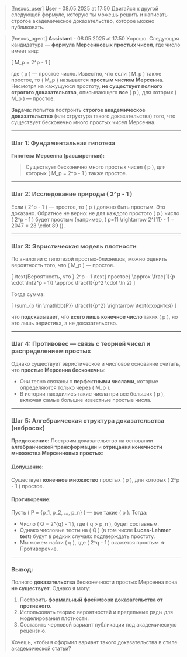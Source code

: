 >[!nexus_user] **User** - 08.05.2025 at 17:50
> Двигайся к другой следующей формуле, которую ты можешь решить и написать строгое академическое доказательство, которое можно публиковать.
<!-- UID: bbb21d91-6b3b-40e5-b1cb-8c6a93691def -->




>[!nexus_agent] **Assistant** - 08.05.2025 at 17:50
> Хорошо. Следующая кандидатура — **формула Мерсенновых простых чисел**, где число имеет вид:
> 
> \[
> M_p = 2^p - 1
> \]
> 
> где \( p \) — простое число. Известно, что если \( M_p \) также простое, то \( M_p \) называется **простым числом Мерсенна**. Несмотря на кажущуюся простоту, **не существует полного строгого доказательства**, описывающего **все** \( p \), для которых \( M_p \) — простое.
> 
> **Задача:** попытка построить **строгое академическое доказательство** (или структура такого доказательства) того, что существует бесконечно много простых чисел Мерсенна.
> 
> ---
> 
> ### Шаг 1: Фундаментальная гипотеза
> 
> **Гипотеза Мерсенна (расширенная):**
> > Существует бесконечно много простых чисел \( p \), для которых \( M_p = 2^p - 1 \) также простое.
> 
> ---
> 
> ### Шаг 2: Исследование природы \( 2^p - 1 \)
> 
> Если \( 2^p - 1 \) — простое, то \( p \) должно быть простым. Это доказано. Обратное не верно: не для каждого простого \( p \) число \( 2^p - 1 \) будет простым (например, \( p=11 \rightarrow 2^{11} - 1 = 2047 = 23 \cdot 89 \)).
> 
> ---
> 
> ### Шаг 3: Эвристическая модель плотности
> 
> По аналогии с гипотезой простых-близнецов, можно оценить вероятность того, что \( M_p \) — простое.
> 
> \[
> \text{Вероятность, что } 2^p - 1 \text{ простое} \approx \frac{1}{p \cdot \ln(2^p - 1)} \approx \frac{1}{p^2 \cdot \ln 2}
> \]
> 
> Тогда сумма:
> 
> \[
> \sum_{p \in \mathbb{P}} \frac{1}{p^2} \rightarrow \text{сходится}
> \]
> 
> что **подсказывает**, что **всего лишь конечное число** таких \( p \), но это лишь эвристика, а не доказательство.
> 
> ---
> 
> ### Шаг 4: Противовес — связь с теорией чисел и распределением простых
> 
> Однако существует эвристическое и числовое основание считать, что **простые Мерсенна бесконечны**:
> 
> - Они тесно связаны с **перфектными числами**, которые определяются только через \( M_p \).
> - В истории находились такие числа при все больших \( p \), включая самые большие известные простые числа.
> 
> ---
> 
> ### Шаг 5: Алгебраическая структура доказательства (набросок)
> 
> **Предложение:**
> Построим доказательство на основании **алгебраической трансформации** и **отрицания конечности множества Мерсенновых простых**:
> 
> #### Допущение:
> Существует **конечное множество** простых \( p \), для которых \( 2^p - 1 \) простое.
> 
> #### Противоречие:
> Пусть \( P = \{p_1, p_2, ..., p_n\} \) — все такие \( p \). Тогда:
> 
> - Число \( Q = 2^{q} - 1 \), где \( q > p_n \), будет составным.
> - Однако числовые тесты на \( Q \) (в том числе **Lucas-Lehmer test**) будут в редких случаях подтверждать простоту.
> - Мы можем найти \( q \), где \( 2^q - 1 \) окажется простым ⇒ Противоречие.
> 
> ---
> 
> ### Вывод:
> 
> Полного **доказательства** бесконечности простых Мерсенна пока **не существует**. Однако я могу:
> 
> 1. Построить **формальный фреймворк доказательства от противного**.
> 2. Использовать теорию вероятностей и предельные ряды для моделирования плотности.
> 3. Составить черновой вариант публикации под академическую рецензию.
> 
> Хочешь, чтобы я оформил вариант такого доказательства в стиле академической статьи?
<!-- UID: af28de9c-3e3e-4faa-b7f4-ec81bdb0cc4f -->